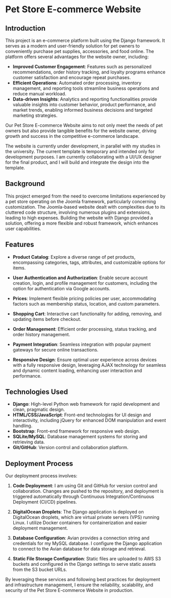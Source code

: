 # Pet Store E-commerce Website

## Introduction

This project is an e-commerce platform built using the Django framework. It serves as a modern and user-friendly solution for pet owners to conveniently purchase pet supplies, accessories, and food online. The platform offers several advantages for the website owner, including:

- **Improved Customer Engagement**: Features such as personalized recommendations, order history tracking, and loyalty programs enhance customer satisfaction and encourage repeat purchases.
- **Efficient Operations**: Automated order processing, inventory management, and reporting tools streamline business operations and reduce manual workload.
- **Data-driven Insights**: Analytics and reporting functionalities provide valuable insights into customer behavior, product performance, and market trends, enabling informed business decisions and targeted marketing strategies.

Our Pet Store E-commerce Website aims to not only meet the needs of pet owners but also provide tangible benefits for the website owner, driving growth and success in the competitive e-commerce landscape.

The website is currently under development, in parallel with my studies in the university. The current template is temporary and intended only for development purposes. I am currently collaborating with a UI/UX designer for the final product, and I will build and integrate the design into the template.


## Background

This project emerged from the need to overcome limitations experienced by a pet store operating on the Joomla framework, particularly concerning customization. The Joomla-based website dealt with complexities due to its cluttered code structure, involving numerous plugins and extensions, leading to high expenses. Building the website with Django provided a solution, offering a more flexible and robust framework, which enhances user capabilities.

## Features

- **Product Catalog**: Explore a diverse range of pet products, encompassing categories, tags, attributes, and customizable options for items.

- **User Authentication and Authorization**: Enable secure account creation, login, and profile management for customers, including the option for authentication via Google accounts.

- **Prices**:  Implement flexible pricing policies per user, accommodating factors such as membership status, location, and custom parameters.

- **Shopping Cart**: Interactive cart functionality for adding, removing, and updating items before checkout.

- **Order Management**: Efficient order processing, status tracking, and order history management.

- **Payment Integration**: Seamless integration with popular payment gateways for secure online transactions.

- **Responsive Design**: Ensure optimal user experience across devices with a fully responsive design, leveraging AJAX technology for seamless and dynamic content loading, enhancing user interaction and performance.

## Technologies Used

- **Django**: High-level Python web framework for rapid development and clean, pragmatic design.
- **HTML/CSS/JavaScript**: Front-end technologies for UI design and interactivity, including jQuery for enhanced DOM manipulation and event handling.
- **Bootstrap**: Front-end framework for responsive web design.
- **SQLite/MySQL**: Database management systems for storing and retrieving data.
- **Git/GitHub**: Version control and collaboration platform.


## Deployment Process

Our deployment process involves:

1. **Code Deployment**: I am using Git and GitHub for version control and collaboration. Changes are pushed to the repository, and deployment is triggered automatically through Continuous Integration/Continuous Deployment (CI/CD) pipelines.

2. **DigitalOcean Droplets**: The Django application is deployed on DigitalOcean droplets, which are virtual private servers (VPS) running Linux. I utilize Docker containers for containerization and easier deployment management.

3. **Database Configuration**: Avian provides a connection string and credentials for my MySQL database. I configure the Django application to connect to the Avian database for data storage and retrieval.

4. **Static File Storage Configuration**: Static files are uploaded to AWS S3 buckets and configured in the Django settings to serve static assets from the S3 bucket URLs.

By leveraging these services and following best practices for deployment and infrastructure management, I ensure the reliability, scalability, and security of the Pet Store E-commerce Website in production.

